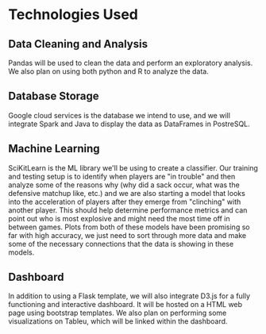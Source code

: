 # Technologies Used
## Data Cleaning and Analysis
Pandas will be used to clean the data and perform an exploratory analysis. We also plan on using both python and R to analyze the data. 

## Database Storage
Google cloud services is the database we intend to use, and we will integrate Spark and Java to display the data as DataFrames in PostreSQL.

## Machine Learning
SciKitLearn is the ML library we'll be using to create a classifier. Our training and testing setup is to identify when players are "in trouble" and then analyze some of the reasons why (why did a sack occur, what was the defensive matchup like, etc.) and we are also starting a model that looks into the acceleration of players after they emerge from "clinching" with another player. This should help determine performance metrics and can point out who is most explosive and might need the most time off in between games. Plots from both of these models have been promising so far with high accuracy, we just need to sort through more data and make some of the necessary connections that the data is showing in these models. 

## Dashboard
In addition to using a Flask template, we will also integrate D3.js for a fully functioning and interactive dashboard. It will be hosted on a HTML web page using bootstrap templates. We also plan on performing some visualizations on Tableu, which will be linked within the dashboard.
